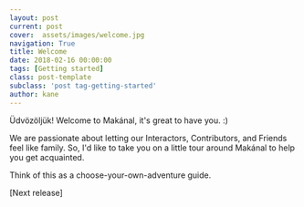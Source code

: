 ```yaml
---
layout: post
current: post
cover:  assets/images/welcome.jpg
navigation: True
title: Welcome
date: 2018-02-16 00:00:00
tags: [Getting started]
class: post-template
subclass: 'post tag-getting-started'
author: kane
---
```


Üdvözöljük! Welcome to Makánal, it's great to have you. :)

We are passionate about letting our Interactors, Contributors, and Friends feel like family. So, I'd like to take you on a little tour around Makánal to help you get acquainted.

Think of this as a choose-your-own-adventure guide.

[Next release]
